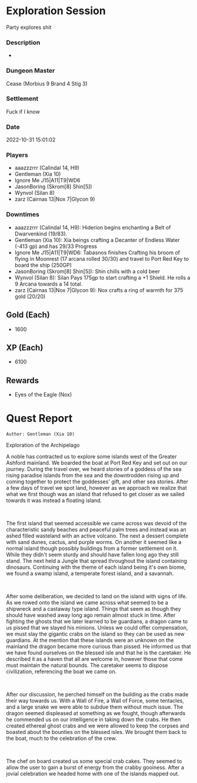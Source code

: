 # Exploration Session
Party explores shit
### Description
-
### Dungeon Master
Cease (Morbius 9 Brand 4 Stig 3)
### Settlement
Fuck if I know
### Date
2022-10-31 15:01:02
### Players
* aaazzzrrr (Calindal 14, H9)
* Gentleman (Xia 10)
* Ignore Me J15|A11|T9|WD6
* JasonBoring (Skrom[8] Shin[5])
* Wynvol (Silan 8)
* zarz (Cairnas 13|Nox 7|Glycon 9)
### Downtimes
* aaazzzrrr (Calindal 14, H9): Hiderion begins enchanting a Belt of Dwarvenkind (19/83).
* Gentleman (Xia 10): Xia beings crafting a Decanter of Endless Water (-413 gp) and has 29/33 Progress
* Ignore Me J15|A11|T9|WD6: Tabasnos finishes Crafting his broom of flying in Moonrest (17 arcana rolled 30/30) and travel to Port Red Key to board the ship (250GP)
* JasonBoring (Skrom[8] Shin[5]): Shin chills with a cold beer
* Wynvol (Silan 8): Silan Pays 175gp to start crafting a +1 Shield. He rolls a 9 Arcana towards a 14 total.
* zarz (Cairnas 13|Nox 7|Glycon 9): Nox crafts a ring of warmth for 375 gold (20/20)
## Gold (Each)
* 1600
## XP (Each)
* 6100
## Rewards
* Eyes of the Eagle (Nox)
# Quest Report
`Author: Gentleman (Xia 10)`


Exploration of the Archipelago

A noble has contracted us to explore some islands west of the Greater Ashford mainland. We boarded the boat at Port Red Key and set out on our journey. During the travel over, we heard stories of a goddess of the sea rising paradise islands from the sea and the downtrodden rising up and coming together to protect the goddesses' gift, and other sea stories. After a few days of travel we spot land, however as we approach we realize that what we first though was an island that refused to get closer as we sailed towards it was instead a floating island. 

&nbsp;

The first island that seemed accessible we came across was devoid of the characteristic sandy beaches and peaceful palm trees and instead was an ashed filled wasteland with an active volcano. The next a dessert complete with sand dunes, cactus, and purple worms. On another it seemed like a normal island though possibly buildings from a former settlement on it. While they didn't seem sturdy and should have fallen long ago they still stand. The next held a Jungle that spread throughout the island containing dinosaurs. Continuing with the theme of each island being it's own biome, we found a swamp island, a temperate forest island, and a savannah.

&nbsp;

After some deliberation, we decided to land on the island with signs of life. As we rowed onto the island we came across what seemed to be a shipwreck and a castaway type island. Things that seem as though they should have washed away long ago remain almost stuck in time. After fighting the ghosts that we later learned to be guardians, a dragon came to us pissed that we slayed his minions. Unless we could offer compensation, we must slay the gigantic crabs on the island so they can be used as new guardians. At the mention that these islands were an unknown on the mainland the dragon became more curious than pissed. He informed us that we have found ourselves on the blessed isle and that he is the caretaker. He described it as a haven that all are welcome in, however those that come must maintain the natural bounds. The caretaker seems to dispose civilization, referencing the boat we came on.

&nbsp;

After our discussion, he perched himself on the building as the crabs made their way towards us. With a Wall of Fire, a Wall of Force, some tentacles, and a large snake we were able to subdue them without much issue. The dragon seemed displeased at something as we fought, though afterwards he commended us on our intelligence in taking down the crabs. He then created ethereal ghost crabs and we were allowed to keep the corpses and boasted about the bounties on the blessed isles. We brought them back to the boat, much to the celebration of the crew. 

&nbsp;

The chef on board created us some special crab cakes. They seemed to allow the user to gain a burst of energy from the crabby gooiness. After a jovial celebration we headed home with one of the islands mapped out.